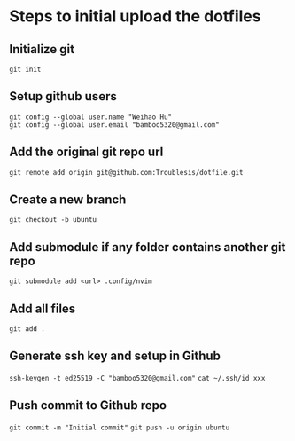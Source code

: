 # Steps to initial upload the dotfiles

## Initialize git
`git init`

## Setup github users
```
git config --global user.name "Weihao Hu"
git config --global user.email "bamboo5320@gmail.com"
```

## Add the original git repo url
`git remote add origin git@github.com:Troublesis/dotfile.git`

## Create a new branch
`git checkout -b ubuntu`

## Add submodule if any folder contains another git repo 
`git submodule add <url> .config/nvim`

## Add all files
`git add .`

## Generate ssh key and setup in Github
`ssh-keygen -t ed25519 -C "bamboo5320@gmail.com"`
`cat ~/.ssh/id_xxx`

## Push commit to Github repo
`git commit -m "Initial commit"`
`git push -u origin ubuntu`


